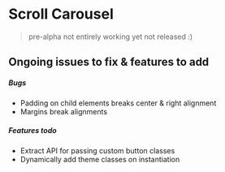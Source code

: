# Scroll Carousel
> pre-alpha not entirely working yet not released :)

Ongoing issues to fix & features to add
-------
##### Bugs
* Padding on child elements breaks center & right alignment
* Margins break alignments

##### Features todo
* Extract API for passing custom button classes
* Dynamically add theme classes on instantiation